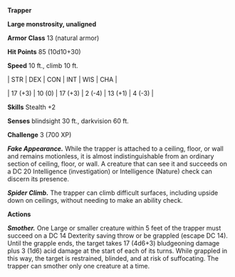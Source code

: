 **Trapper**

**Large monstrosity, unaligned**

**Armor Class** 13 (natural armor)

**Hit Points** 85 (10d10+30)

**Speed** 10 ft., climb 10 ft.

|   STR   |   DEX   |   CON   |   INT   |   WIS   |   CHA   |
  
| 17 (+3) | 10 (0) | 17 (+3) | 2 (-4) | 13 (+1) | 4 (-3) |

**Skills** Stealth +2

**Senses** blindsight 30 ft., darkvision 60 ft.

**Challenge** 3 (700 XP)

***Fake Appearance.*** While the trapper is attached to a ceiling, floor, or wall and remains motionless, it is almost indistinguishable from an ordinary section of ceiling, floor, or wall. A creature that can see it and succeeds on a DC 20 Intelligence (investigation) or Intelligence (Nature) check can discern its presence.

***Spider Climb.*** The trapper can climb difficult surfaces, including upside down on ceilings, without needing to make an ability check.

**Actions**

***Smother.*** One Large or smaller creature within 5 feet of the trapper must succeed on a DC 14 Dexterity saving throw or be grappled (escape DC 14). Until the grapple ends, the target takes 17 (4d6+3) bludgeoning damage plus 3 (1d6) acid damage at the start of each of its turns. While grappled in this way, the target is restrained, blinded, and at risk of suffocating. The trapper can smother only one creature at a time.

